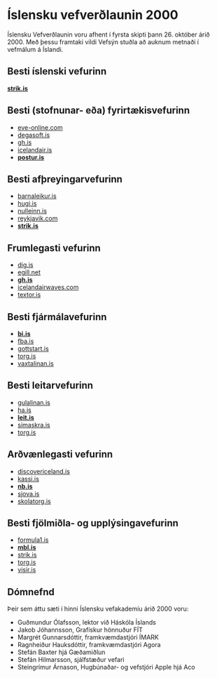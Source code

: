 
# Íslensku vefverðlaunin 2000

Íslensku Vefverðlaunin voru afhent í fyrsta skipti þann 26. október árið 2000. Með þessu framtaki vildi Vefsýn stuðla að auknum metnaði í vefmálum á Íslandi.

## Besti íslenski vefurinn

[**strik.is**](http://web.archive.org/web/2000*/http://strik.is "Fletta léninu strik.is upp í archive.org tímavélinni á árinu 2000")

## Besti (stofnunar- eða) fyrirtækisvefurinn

* [eve-online.com](http://web.archive.org/web/2000*/http://eve-online.com "Fletta léninu eve-online.com upp í archive.org tímavélinni á árinu 2000")
* [degasoft.is](http://web.archive.org/web/2000*/http://degasoft.is "Fletta léninu degasoft.is upp í archive.org tímavélinni á árinu 2000")
* [gh.is](http://web.archive.org/web/2000*/http://gh.is "Fletta léninu gh.is upp í archive.org tímavélinni á árinu 2000")
* [icelandair.is](http://web.archive.org/web/2000*/http://icelandair.is "Fletta léninu icelandair.is upp í archive.org tímavélinni á árinu 2000")
* [**postur.is**](http://web.archive.org/web/2000*/http://postur.is "Fletta léninu postur.is upp í archive.org tímavélinni á árinu 2000")

## Besti afþreyingarvefurinn

* [barnaleikur.is](http://web.archive.org/web/2000*/http://barnaleikur.is "Fletta léninu barnaleikur.is upp í archive.org tímavélinni á árinu 2000")
* [hugi.is](http://web.archive.org/web/2000*/http://hugi.is "Fletta léninu hugi.is upp í archive.org tímavélinni á árinu 2000")
* [nulleinn.is](http://web.archive.org/web/2000*/http://nulleinn.is "Fletta léninu nulleinn.is upp í archive.org tímavélinni á árinu 2000")
* [reykjavik.com](http://web.archive.org/web/2000*/http://reykjavik.com "Fletta léninu reykjavik.com upp í archive.org tímavélinni á árinu 2000")
* [**strik.is**](http://web.archive.org/web/2000*/http://strik.is "Fletta léninu strik.is upp í archive.org tímavélinni á árinu 2000")

## Frumlegasti vefurinn

* [dig.is](http://web.archive.org/web/2000*/http://dig.is "Fletta léninu dig.is upp í archive.org tímavélinni á árinu 2000")
* [egill.net](http://web.archive.org/web/2000*/http://egill.net "Fletta léninu egill.net upp í archive.org tímavélinni á árinu 2000")
* [**gh.is**](http://web.archive.org/web/2000*/http://gh.is "Fletta léninu gh.is upp í archive.org tímavélinni á árinu 2000")
* [icelandairwaves.com](http://web.archive.org/web/2000*/http://icelandairwaves.com "Fletta léninu icelandairwaves.com upp í archive.org tímavélinni á árinu 2000")
* [textor.is](http://web.archive.org/web/2000*/http://textor.is "Fletta léninu textor.is upp í archive.org tímavélinni á árinu 2000")

## Besti fjármálavefurinn

* [**bi.is**](http://web.archive.org/web/2000*/http://bi.is "Fletta léninu bi.is upp í archive.org tímavélinni á árinu 2000")
* [fba.is](http://web.archive.org/web/2000*/http://fba.is "Fletta léninu fba.is upp í archive.org tímavélinni á árinu 2000")
* [gottstart.is](http://web.archive.org/web/2000*/http://gottstart.is "Fletta léninu gottstart.is upp í archive.org tímavélinni á árinu 2000")
* [torg.is](http://web.archive.org/web/2000*/http://torg.is "Fletta léninu torg.is upp í archive.org tímavélinni á árinu 2000")
* [vaxtalinan.is](http://web.archive.org/web/2000*/http://vaxtalinan.is "Fletta léninu vaxtalinan.is upp í archive.org tímavélinni á árinu 2000")

## Besti leitarvefurinn

* [gulalinan.is](http://web.archive.org/web/2000*/http://gulalinan.is "Fletta léninu gulalinan.is upp í archive.org tímavélinni á árinu 2000")
* [ha.is](http://web.archive.org/web/2000*/http://ha.is "Fletta léninu ha.is upp í archive.org tímavélinni á árinu 2000")
* [**leit.is**](http://web.archive.org/web/2000*/http://leit.is "Fletta léninu leit.is upp í archive.org tímavélinni á árinu 2000")
* [simaskra.is](http://web.archive.org/web/2000*/http://simaskra.is "Fletta léninu simaskra.is upp í archive.org tímavélinni á árinu 2000")
* [torg.is](http://web.archive.org/web/2000*/http://torg.is "Fletta léninu torg.is upp í archive.org tímavélinni á árinu 2000")

## Arðvænlegasti vefurinn

* [discovericeland.is](http://web.archive.org/web/2000*/http://discovericeland.is "Fletta léninu discovericeland.is upp í archive.org tímavélinni á árinu 2000")
* [kassi.is](http://web.archive.org/web/2000*/http://kassi.is "Fletta léninu kassi.is upp í archive.org tímavélinni á árinu 2000")
* [**nb.is**](http://web.archive.org/web/2000*/http://nb.is "Fletta léninu nb.is upp í archive.org tímavélinni á árinu 2000")
* [sjova.is](http://web.archive.org/web/2000*/http://sjova.is "Fletta léninu sjova.is upp í archive.org tímavélinni á árinu 2000")
* [skolatorg.is](http://web.archive.org/web/2000*/http://skolatorg.is "Fletta léninu skolatorg.is upp í archive.org tímavélinni á árinu 2000")

## Besti fjölmiðla- og upplýsingavefurinn

* [formula1.is](http://web.archive.org/web/2000*/http://formula1.is "Fletta léninu formula1.is upp í archive.org tímavélinni á árinu 2000")
* [**mbl.is**](http://web.archive.org/web/2000*/http://mbl.is "Fletta léninu mbl.is upp í archive.org tímavélinni á árinu 2000")
* [strik.is](http://web.archive.org/web/2000*/http://strik.is "Fletta léninu strik.is upp í archive.org tímavélinni á árinu 2000")
* [torg.is](http://web.archive.org/web/2000*/http://torg.is "Fletta léninu torg.is upp í archive.org tímavélinni á árinu 2000")
* [visir.is](http://web.archive.org/web/2000*/http://visir.is "Fletta léninu visir.is upp í archive.org tímavélinni á árinu 2000")

## Dómnefnd

Þeir sem áttu sæti í hinni Íslensku vefakademíu árið 2000 voru:

* Guðmundur Ólafsson, lektor við Háskóla Íslands
* Jakob Jóhannsson, Grafískur hönnuður FÍT
* Margrét Gunnarsdóttir, framkvæmdastjóri ÍMARK
* Ragnheiður Hauksdóttir, framkvæmdastjóri Agora
* Stefán Baxter hjá Gæðamiðlun
* Stefán Hilmarsson, sjálfstæður vefari
* Steingrímur Árnason, Hugbúnaðar- og vefstjóri Apple hjá Aco
